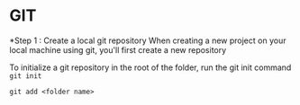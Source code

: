 # GIT
*Step 1 : 
Create a local git repository 
When creating a new project on your local machine using git, you'll first create a new repository


To initialize a git repository in the root of the folder, run the git init command
```git init```

```git add <folder name>```
